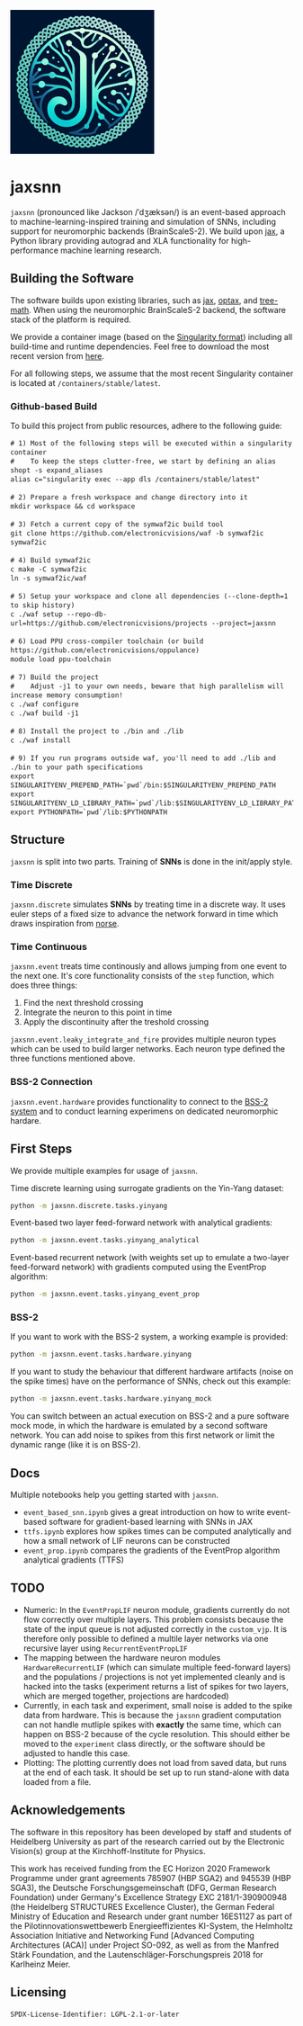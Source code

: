 ![/ˈdʒæksən/](doc/logo_256.png)

# jaxsnn

`jaxsnn` (pronounced like Jackson /ˈdʒæksən/) is an event-based approach to
machine-learning-inspired training and simulation of SNNs, including support
for neuromorphic backends (BrainScaleS-2).
We build upon [jax](https://github.com/google/jax), a Python library providing
autograd and XLA functionality for high-performance machine learning research.


## Building the Software

The software builds upon existing libraries, such as
[jax](https://github.com/google/jax),
[optax](https://github.com/deepmind/optax),
and [tree-math](https://github.com/google/tree-math).
When using the neuromorphic BrainScaleS-2 backend, the software stack of the
platform is required.

We provide a container image (based on the [Singularity format](https://sylabs.io/docs/)) including all build-time and runtime dependencies.
Feel free to download the most recent version from [here](https://openproject.bioai.eu/containers/).

For all following steps, we assume that the most recent Singularity container is located at `/containers/stable/latest`.


### Github-based Build
To build this project from public resources, adhere to the following guide:

```shell
# 1) Most of the following steps will be executed within a singularity container
#    To keep the steps clutter-free, we start by defining an alias
shopt -s expand_aliases
alias c="singularity exec --app dls /containers/stable/latest"

# 2) Prepare a fresh workspace and change directory into it
mkdir workspace && cd workspace

# 3) Fetch a current copy of the symwaf2ic build tool
git clone https://github.com/electronicvisions/waf -b symwaf2ic symwaf2ic

# 4) Build symwaf2ic
c make -C symwaf2ic
ln -s symwaf2ic/waf

# 5) Setup your workspace and clone all dependencies (--clone-depth=1 to skip history)
c ./waf setup --repo-db-url=https://github.com/electronicvisions/projects --project=jaxsnn

# 6) Load PPU cross-compiler toolchain (or build https://github.com/electronicvisions/oppulance)
module load ppu-toolchain

# 7) Build the project
#    Adjust -j1 to your own needs, beware that high parallelism will increase memory consumption!
c ./waf configure
c ./waf build -j1

# 8) Install the project to ./bin and ./lib
c ./waf install

# 9) If you run programs outside waf, you'll need to add ./lib and ./bin to your path specifications
export SINGULARITYENV_PREPEND_PATH=`pwd`/bin:$SINGULARITYENV_PREPEND_PATH
export SINGULARITYENV_LD_LIBRARY_PATH=`pwd`/lib:$SINGULARITYENV_LD_LIBRARY_PATH
export PYTHONPATH=`pwd`/lib:$PYTHONPATH
```

## Structure

`jaxsnn` is split into two parts. Training of **SNNs** is done in the init/apply style.

### Time Discrete

`jaxsnn.discrete` simulates **SNNs** by treating time in a discrete way. It uses euler steps of a fixed size to advance the network forward in time which draws inspiration from [norse](www.github.com/norse/norse). 


### Time Continuous

`jaxsnn.event` treats time continously and allows jumping from one event to the next one. It's core functionality consists of the `step` function, which does three things:

1. Find the next threshold crossing
2. Integrate the neuron to this point in time
3. Apply the discontinuity after the treshold crossing

`jaxsnn.event.leaky_integrate_and_fire` provides multiple neuron types which can be used to build larger networks. Each neuron type defined the three functions mentioned above.

### BSS-2 Connection

`jaxsnn.event.hardware` provides functionality to connect to the [BSS-2 system](https://www.frontiersin.org/articles/10.3389/fnins.2022.795876/full) and to conduct learning experimens on dedicated neuromorphic hardare.


## First Steps

We provide multiple examples for usage of `jaxsnn`.

Time discrete learning using surrogate gradients on the Yin-Yang dataset:

```bash
python -m jaxsnn.discrete.tasks.yinyang
```

Event-based two layer feed-forward network with analytical gradients:

```bash
python -m jaxsnn.event.tasks.yinyang_analytical
```

Event-based recurrent network (with weights set up to emulate a two-layer feed-forward network) with gradients computed using the EventProp algorithm:

```bash
python -m jaxsnn.event.tasks.yinyang_event_prop
```

### BSS-2

If you want to work with the BSS-2 system, a working example is provided:

```bash
python -m jaxsnn.event.tasks.hardware.yinyang
```

If you want to study the behaviour that different hardware artifacts (noise on the spike times) have on the performance of SNNs, check out this example:

```bash
python -m jaxsnn.event.tasks.hardware.yinyang_mock
```

You can switch between an actual execution on BSS-2 and a pure software mock mode, in which the hardware is emulated by a second software network. You can
add noise to spikes from this first network or limit the dynamic range (like it is on BSS-2).

## Docs

Multiple notebooks help you getting started with `jaxsnn`.

- `event_based_snn.ipynb` gives a great introduction on how to write event-based software for gradient-based learning with SNNs in JAX
- `ttfs.ipynb` explores how spikes times can be computed analytically and how a small network of LIF neurons can be constructed
- `event_prop.ipynb` compares the gradients of the EventProp algorithm analytical gradients (TTFS)

## TODO

- Numeric: In the `EventPropLIF` neuron module, gradients currently do not flow correctly over multiple layers. This problem consists because the state of the input queue is not adjusted correctly in the `custom_vjp`. It is therefore only possible to defined a multile layer networks via one recursive layer using `RecurrentEventPropLIF`
- The mapping between the hardware neuron modules `HardwareRecurrentLIF` (which can simulate multiple feed-forward layers) and the populations / projections is not yet implemented cleanly and is hacked into the tasks (experiment returns a list of spikes for two layers, which are merged together, projections are hardcoded)
- Currently, in each task and experiment, small noise is added to the spike data from hardware. This is because the `jaxsnn` gradient computation can not handle mutliple spikes with **exactly** the same time, which can happen on BSS-2 because of the cycle resolution. This should either be moved to the `experiment` class directly, or the software should be adjusted to handle this case.
- Plotting: The plotting currently does not load from saved data, but runs at the end of each task. It should be set up to run stand-alone with data loaded from a file.

## Acknowledgements

The software in this repository has been developed by staff and students
of Heidelberg University as part of the research carried out by the
Electronic Vision(s) group at the Kirchhoff-Institute for Physics.

This work has received funding from the EC Horizon 2020 Framework Programme
under grant agreements 785907 (HBP SGA2) and 945539 (HBP SGA3), the Deutsche
Forschungsgemeinschaft (DFG, German Research Foundation) under Germany's
Excellence Strategy EXC 2181/1-390900948 (the Heidelberg STRUCTURES Excellence
Cluster), the German Federal Ministry of Education and Research under grant
number 16ES1127 as part of the Pilotinnovationswettbewerb Energieeffizientes
KI-System, the Helmholtz Association Initiative and Networking Fund [Advanced
Computing Architectures (ACA)] under Project SO-092, as well as from the
Manfred Stärk Foundation, and the Lautenschläger-Forschungspreis 2018 for
Karlheinz Meier.

## Licensing

`SPDX-License-Identifier: LGPL-2.1-or-later`
